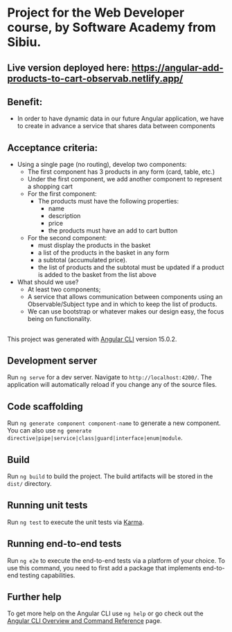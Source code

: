 # Project for the Web Developer course, by Software Academy from Sibiu.

## Live version deployed here: https://angular-add-products-to-cart-observab.netlify.app/

## Benefit:
  - In order to have dynamic data in our future Angular application, we have to create in advance a service that shares data between components

## Acceptance criteria:
  - Using a single page (no routing), develop two components:
    - The first component has 3 products in any form (card, table, etc.)
    - Under the first component, we add another component to represent a shopping cart
    - For the first component:
      - The products must have the following properties:
        - name
        - description
        - price
        - the products must have an add to cart button
    - For the second component:
      - must display the products in the basket
      - a list of the products in the basket in any form
      - a subtotal (accumulated price).
      - the list of products and the subtotal must be updated if a product is added to the basket from the list above
  - What should we use?
    - At least two components;
    - A service that allows communication between components using an Observable/Subject type and in which to keep the list of products.
    - We can use bootstrap or whatever makes our design easy, the focus being on functionality.

##
This project was generated with [Angular CLI](https://github.com/angular/angular-cli) version 15.0.2.

## Development server

Run `ng serve` for a dev server. Navigate to `http://localhost:4200/`. The application will automatically reload if you change any of the source files.

## Code scaffolding

Run `ng generate component component-name` to generate a new component. You can also use `ng generate directive|pipe|service|class|guard|interface|enum|module`.

## Build

Run `ng build` to build the project. The build artifacts will be stored in the `dist/` directory.

## Running unit tests

Run `ng test` to execute the unit tests via [Karma](https://karma-runner.github.io).

## Running end-to-end tests

Run `ng e2e` to execute the end-to-end tests via a platform of your choice. To use this command, you need to first add a package that implements end-to-end testing capabilities.

## Further help

To get more help on the Angular CLI use `ng help` or go check out the [Angular CLI Overview and Command Reference](https://angular.io/cli) page.
